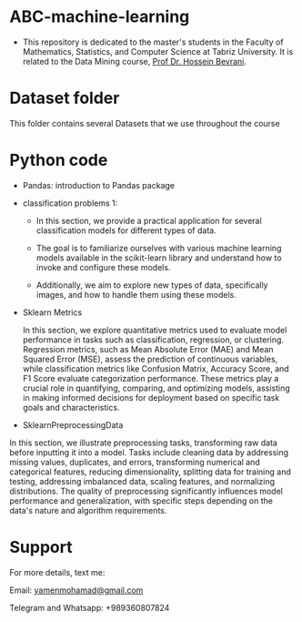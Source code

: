 # ABC-machine-learning
* This repository is dedicated to the master's students in the Faculty of Mathematics, Statistics, and Computer Science at Tabriz University. It is related to the Data Mining course, [Prof Dr. Hossein Bevrani](https://orcid.org/0000-0003-4658-9095).
  
# Dataset folder 
This folder contains several Datasets that we use throughout the course
# Python code
* Pandas: introduction to Pandas package
* classification problems 1:
  -  In this section, we provide a practical application for several classification models for different types of data.

  -  The goal is to familiarize ourselves with various machine learning models available in the scikit-learn library and understand how to invoke and configure these models.

  -  Additionally, we aim to explore new types of data, specifically images, and how to handle them using these models.
* Sklearn Metrics
  
  In this section, we explore quantitative metrics used to evaluate model performance in tasks such as classification, regression, or clustering. Regression metrics, such as Mean Absolute Error (MAE) and Mean Squared Error (MSE), assess the prediction of continuous variables, while classification metrics like Confusion Matrix, Accuracy Score, and F1 Score evaluate categorization performance. These metrics play a crucial role in quantifying, comparing, and optimizing models, assisting in making informed decisions for deployment based on specific task goals and characteristics.

* SklearnPreprocessingData
  
In this section, we illustrate preprocessing tasks, transforming raw data before inputting it into a model. Tasks include cleaning data by addressing missing values, duplicates, and errors, transforming numerical and categorical features, reducing dimensionality, splitting data for training and testing, addressing imbalanced data, scaling features, and normalizing distributions. The quality of preprocessing significantly influences model performance and generalization, with specific steps depending on the data's nature and algorithm requirements.

# Support

For more details, text me:

Email: yamenmohamad@gmail.com


Telegram and Whatsapp: +989360807824
